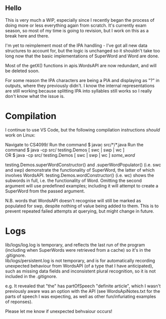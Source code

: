 ## Hello 
This is very much a WIP, especially since I recently began the process of doing more or less everything again from scratch.
It's currently exam season, so most of my time is going to revision, but I work on this as a break here and there. 

I'm yet to reimplement most of the IPA handling - I've got all new data structures to account for, but the logic is unchanged so it shouldn't take too long now that the basic implementations of SuperWord and Word are done.

Most of the getX() functions in apis.WordsAPI are now redundant, and will be deleted soon. 

For some reason the IPA characters are being a PIA and displaying as "?" in outputs, where they previously didn't. I know the internal representations are still working because splitting IPA into syllables still works so I really don't know what the issue is. 

# Compilation 
I continue to use VS Code, but the following compilation instructions *should* work on Linux: 

Navigate to CS4099/ 
Run the command $ javac src/\*/\*.java
Run the command $ java -cp src/ testing.Demos [ swc | swp | wc ]  
            OR  $ java -cp src/ testing.Demos [ swc | swp | wc ] *some_word*   

testing.Demos.superWordConstructor() and .superWordPopulator() (i.e. swc and swp) demonstrate the functionality of SuperWord, the latter of which involves WordsAPI. 
testing.Demos.wordConstructor() (i.e. wc) shows the subwords in full, i.e. the functionality of Word. 
Omitting the second argument will use predefined examples; including it will attempt to create a SuperWord from the passed argument. 

N.B. words that WordsAPI doesn't recognise will still be marked as populated for swp, despite nothing of value being added to them. This is to prevent repeated failed attempts at querying, but might change in future. 

# Logs 
lib/logs/log.log is temporary, and reflects the last run of the program (including when SuperWords were retrieved from a cache) so it's in the .gitignore.  
lib/logs/persistent.log is not temporary, and is for automatically recording unexpected behaviour from WordsAPI (of a type that I have anticipated), such as missing data fields and inconsistent plural recognition, so it is not included in the .gitignore. 

e.g. It revealed that "the" has partOfSpeech "definite article", which I wasn't previously aware was an option with the API (see WordsApiNotes.txt for the parts of speech I was expecting, as well as other fun/infuriating examples of reponses). 

Please let me know if unexpected behvaiour occurs! 
